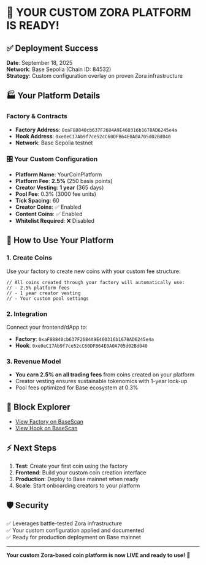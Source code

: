 # 🎉 YOUR CUSTOM ZORA PLATFORM IS READY!

## ✅ Deployment Success
**Date**: September 18, 2025  
**Network**: Base Sepolia (Chain ID: 84532)  
**Strategy**: Custom configuration overlay on proven Zora infrastructure

## 🏭 Your Platform Details

### Factory & Contracts
- **Factory Address**: `0xaF88840cb637F2684A9E460316b1678AD6245e4a`
- **Hook Address**: `0xe0eC17Ab9f7ce52cC60DFB64E0A0A705d02Bd040`
- **Network**: Base Sepolia testnet

### 🎛️ Your Custom Configuration
- **Platform Name**: YourCoinPlatform
- **Platform Fee**: **2.5%** (250 basis points)
- **Creator Vesting**: **1 year** (365 days)
- **Pool Fee**: 0.3% (3000 fee units)
- **Tick Spacing**: 60
- **Creator Coins**: ✅ Enabled
- **Content Coins**: ✅ Enabled
- **Whitelist Required**: ❌ Disabled

## 🚀 How to Use Your Platform

### 1. Create Coins
Use your factory to create new coins with your custom fee structure:
```solidity
// All coins created through your factory will automatically use:
// - 2.5% platform fees
// - 1 year creator vesting
// - Your custom pool settings
```

### 2. Integration
Connect your frontend/dApp to:
- **Factory**: `0xaF88840cb637F2684A9E460316b1678AD6245e4a`
- **Hook**: `0xe0eC17Ab9f7ce52cC60DFB64E0A0A705d02Bd040`

### 3. Revenue Model
- **You earn 2.5% on all trading fees** from coins created on your platform
- Creator vesting ensures sustainable tokenomics with 1-year lock-up
- Pool fees optimized for Base ecosystem at 0.3%

## 🔗 Block Explorer
- [View Factory on BaseScan](https://sepolia.basescan.org/address/0xaF88840cb637F2684A9E460316b1678AD6245e4a)
- [View Hook on BaseScan](https://sepolia.basescan.org/address/0xe0eC17Ab9f7ce52cC60DFB64E0A0A705d02Bd040)

## ⚡ Next Steps

1. **Test**: Create your first coin using the factory
2. **Frontend**: Build your custom coin creation interface
3. **Production**: Deploy to Base mainnet when ready
4. **Scale**: Start onboarding creators to your platform

## 🛡️ Security
✅ Leverages battle-tested Zora infrastructure  
✅ Your custom configuration applied and documented  
✅ Ready for production deployment on Base mainnet

---

**Your custom Zora-based coin platform is now LIVE and ready to use!** 🚀